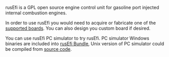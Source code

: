 rusEfi is a GPL open source engine control unit for gasoline port injected internal combustion engines.

In order to use rusEfi you would need to acquire or fabricate one of the [supported boards](Hardware). You can also design you custom board if desired.

You can use rusEfi PC simulator to try rusEfi. PC simulator Windows binaries are included into [rusEfi Bundle](Download), Unix version of PC simulator could be compiled from [source code](https://github.com/rusefi/rusefi/simulator). 